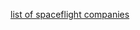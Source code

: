 [list of spaceflight companies](https://en.wikipedia.org/wiki/List_of_private_spaceflight_companies)
